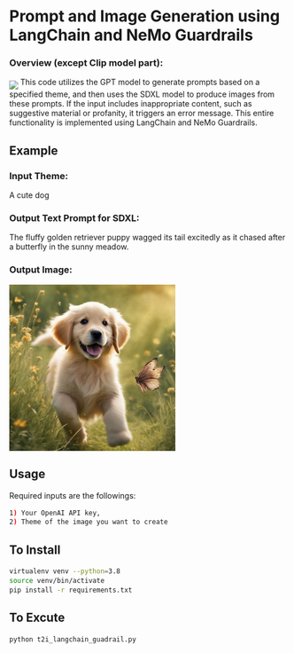 # Prompt and Image Generation using LangChain and NeMo Guardrails
### Overview (except Clip model part):
<img src='demo_imgs/overview.png' align="middle" width=800>
This code utilizes the GPT model to generate prompts based on a specified theme, and then uses the SDXL model to produce images from these prompts. If the input includes inappropriate content, such as suggestive material or profanity, it triggers an error message. This entire functionality is implemented using LangChain and NeMo Guardrails.


## Example
### Input Theme:
A cute dog

### Output Text Prompt for SDXL:
The fluffy golden retriever puppy wagged its tail excitedly as it chased after a butterfly in the sunny meadow.

### Output Image:
<img src='samples/a cute dog.png' align="middle" width=300>

## Usage
Required inputs are the followings:
```bash
1) Your OpenAI API key,
2) Theme of the image you want to create
```

## To Install
```bash
virtualenv venv --python=3.8
source venv/bin/activate
pip install -r requirements.txt
```

## To Excute
```bash
python t2i_langchain_guadrail.py
```

